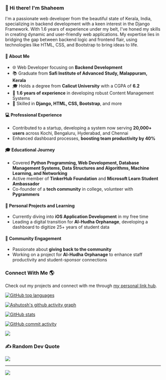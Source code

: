 ### 👋 Hi there! I'm Shaheem

I'm a passionate web developer from the beautiful state of Kerala, India, specializing in backend development with a keen interest in the Django Framework. With 1.6 years of experience under my belt, I've honed my skills in creating dynamic and user-friendly web applications. My expertise lies in bridging the gap between backend logic and frontend flair, using technologies like HTML, CSS, and Bootstrap to bring ideas to life.

#### 🚀 About Me
- 🌐 Web Developer focusing on **Backend Development**
- 📚 Graduate from **Safi Institute of Advanced Study, Malappuram, Kerala**
- 🎓 Holds a degree from **Calicut University** with a CGPA of **6.2**
- 💼 **1.6 years of experience** in developing robust Content Management Systems
- 🌟 Skilled in **Django, HTML, CSS, Bootstrap**, and more

#### 💻 Professional Experience
- Contributed to a startup, developing a system now serving **20,000+ users** across Kochi, Bengaluru, Hyderabad, and Chennai
- Enhanced dashboard processes, **boosting team productivity by 40%**

#### 🎓 Educational Journey
- Covered **Python Programming, Web Development, Database Management Systems, Data Structures and Algorithms, Machine Learning, and Networking**
- Active member of **TinkerHub Foundation** and **Microsoft Learn Student Ambassador**
- Co-founder of a **tech community** in college, volunteer with **Pygrammers**

#### 🌱 Personal Projects and Learning
- Currently diving into **iOS Application Development** in my free time
- Leading a digital transition for **Al-Hudha Orphanage**, developing a dashboard to digitize 25+ years of student data

#### 🤝 Community Engagement
- Passionate about **giving back to the community**
- Working on a project for **Al-Hudha Orphanage** to enhance staff productivity and student-sponsor connections

### Connect With Me 🌎
Check out my projects and connect with me through [my personal link hub](https://links-shaheem.netlify.app/).

[![GitHub top languages](https://github-readme-stats.vercel.app/api/top-langs/?username=shaheem-pp&hide=javascript,scss,css,html&theme=blue-green&hide_border=false&include_all_commits=false&count_private=true&layout=compact)]()

[![Ashutosh's github activity graph](https://github-readme-activity-graph.vercel.app/graph?username=shaheem-pp&theme=github-compact)](https://github.com/ashutosh00710/github-readme-activity-graph)

[![GitHub stats](https://github-readme-stats.vercel.app/api?username=shaheem-pp&theme=blue-green&hide_border=false&include_all_commits=false&count_private=true)]()

[![GitHub commit activity](https://github-readme-streak-stats.herokuapp.com/?user=shaheem-pp&theme=blue-green&hide_border=false)]()

![](https://github-profile-trophy.vercel.app/?username=shaheem-pp&theme=matrix&no-frame=false&no-bg=false&margin-w=4)

### ✍️ Random Dev Quote
![](https://quotes-github-readme.vercel.app/api?type=horizontal&theme=dark)

---
[![](https://visitcount.itsvg.in/api?id=shaheem-pp&icon=5&color=3)](https://visitcount.itsvg.in)

